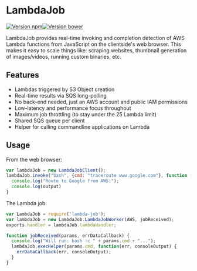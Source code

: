 # LambdaJob

[![Version npm][version]](http://browsenpm.org/package/lambda-job)[![Version bower][bower]](https://github.com/lg/lambda-job)

[version]: http://img.shields.io/npm/v/lambda-job.svg?style=flat-square
[bower]: https://img.shields.io/bower/v/lambda-job.svg?style=flat-square

LambdaJob provides real-time invoking and completion detection of AWS Lambda functions from JavaScript on the clientside's web browser. This makes it easy to scale things like: scraping websites, thumbnail generation of images/videos, running custom binaries, etc.

## Features

- Lambdas triggered by S3 Object creation
- Real-time results via SQS long-polling
- No back-end needed, just an AWS account and public IAM permissions
- Low-latency and performance focus throughout
- Maximum job throttling (to stay under the 25 Lambda limit)
- Shared SQS queue per client
- Helper for calling commandline applications on Lambda

## Usage

From the web browser:

```javascript
var lambdaJob = new LambdaJobClient();
lambdaJob.invoke("bash", {cmd: "traceroute www.google.com"}, function (err, output) {
  console.log("Route to Google from AWS:");
  console.log(output)
}
```

The Lambda job:

```javascript
var LambdaJob = require('lambda-job');
var lambdaJob = new LambdaJob.LambdaJobWorker(AWS, jobReceived);
exports.handler = lambdaJob.lambdaHandler;

function jobReceived(params, errDataCallback) {
  console.log("Will run: bash -c " + params.cmd + "...");
  lambdaJob.execHelper(params.cmd, function(err, consoleOutput) {
    errDataCallback(err, consoleOutput);
  }
}
```
